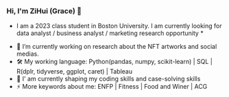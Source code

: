 ### Hi, I'm ZiHui (Grace) 👋

* I am a 2023 class student in Boston University. I am currently looking for data analyst / business analyst / marketing research opportunity *


- 🔭 I’m currently working on research about the NFT artworks and social medias.  
- 🛠 My working language: Python(pandas, numpy, scikit-learn) | SQL | R(dplr, tidyverse, ggplot, caret) | Tableau
- 🌱 I' am currently shaping my coding skills and case-solving skills
- ⚡ More keywords about me: ENFP | Fitness | Food and Winer | ACG
